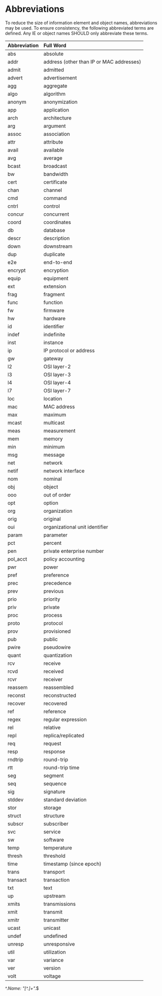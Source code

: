 # Abbreviations

To reduce the size of information element and object names, abbreviations may be used. To ensure consistency, the following abbreviated terms are defined. Any IE or object names SHOULD only abbreviate these terms.

Abbreviation | Full Word
:---|:---
abs | absolute
addr | address (other than IP or MAC addresses)
admit | admitted
advert | advertisement
agg | aggregate
algo | algorithm
anonym | anonymization
app | application
arch | architecture
arg | argument
assoc | association
attr | attribute
avail | available
avg | average
bcast | broadcast
bw | bandwidth
cert | certificate
chan | channel
cmd | command
cntrl | control
concur | concurrent
coord | coordinates
db | database
descr | description
down | downstream
dup | duplicate
e2e | end-to-end
encrypt | encryption
equip | equipment
ext | extension
frag | fragment
func | function
fw | firmware
hw | hardware
id | identifier
indef | indefinite
inst | instance
ip | IP protocol or address
gw | gateway
l2 | OSI layer-2
l3 | OSI layer-3
l4 | OSI layer-4
l7 | OSI layer-7
loc |location
mac | MAC address
max | maximum
mcast | multicast
meas | measurement
mem | memory
min | minimum
msg | message
net | network
netif | network interface
nom | nominal
obj | object
ooo | out of order
opt | option
org | organization
orig | original
oui | organizational unit identifier
param | parameter
pct | percent
pen | private enterprise number
pol_acct | policy accounting
pwr | power
pref | preference
prec | precedence
prev | previous
prio | priority
priv | private
proc | process
proto | protocol
prov | provisioned
pub | public
pwire | pseudowire
quant | quantization
rcv | receive
rcvd | received
rcvr | receiver
reassem | reassembled
reconst | reconstructed
recover | recovered
ref | reference
regex | regular expression
rel | relative
repl | replica/replicated
req | request
resp | response
rndtrip | round-trip
rtt | round-trip time
seg | segment
seq | sequence
sig | signature
stddev | standard deviation
stor | storage
struct | structure
subscr | subscriber
svc | service
sw | software
temp | temperature
thresh | threshold
time | timestamp (since epoch)
trans | transport
transact | transaction
txt | text
up | upstream
xmits | transmissions
xmit | transmit
xmitr | transmitter
ucast | unicast
undef | undefined
unresp | unresponsive
util | utilization
var | variance
ver | version
volt | voltage

^.*Name: "[^.]+".*$
